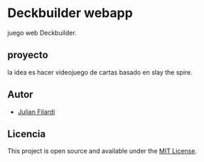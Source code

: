 # Deckbuilder  webapp

juego web Deckbuilder.

## proyecto

la idea es hacer videojuego de cartas basado en slay the spire.

## Autor

 - [Julian Filardi](https://julif.github.io/)

## Licencia

This project is open source and available under the [MIT License](https://choosealicense.com/licenses/mit/). 




